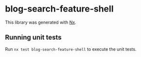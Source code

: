 # blog-search-feature-shell

This library was generated with [Nx](https://nx.dev).

## Running unit tests

Run `nx test blog-search-feature-shell` to execute the unit tests.
